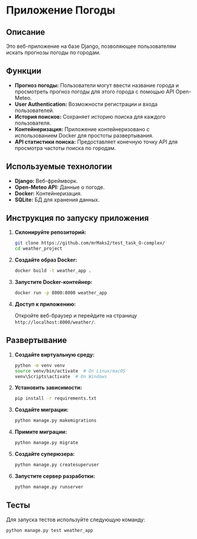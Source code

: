 # Приложение Погоды

## Описание

Это веб-приложение на базе Django, позволяющее пользователям искать прогнозы погоды по городам.

## Функции

*   **Прогноз погоды:** Пользователи могут ввести название города и просмотреть прогноз погоды для этого города с помощью API Open-Meteo.
*   **User Authentication:**  Возможности регистрации и входа пользователей.
*   **История поисков:** Сохраняет историю поиска для каждого пользователя.
*   **Контейнеризация:** Приложение контейнеризовано с использованием Docker для простоты развертывания.
*   **API статистики поиска:** Предоставляет конечную точку API для просмотра частоты поиска по городам.

## Используемые технологии

*   **Django:** Веб-фреймворк.
*   **Open-Meteo API:** Данные о погоде.
*   **Docker:** Контейнеризация.
*   **SQLite:** БД для хранения данных.

## Инструкция по запуску приложения

1.  **Склонируйте репозиторий:**

    ```bash
    git clone https://github.com/mrMaks2/test_task_O-complex/
    cd weather_project
    ```

2.  **Создайте образ Docker:**

    ```bash
    docker build -t weather_app .
    ```

3.  **Запустите Docker-контейнер:**

    ```bash
    docker run -p 8000:8000 weather_app
    ```

4.  **Доступ к приложению:**

    Откройте веб-браузер и перейдите на страницу `http://localhost:8000/weather/`.

## Развертывание

1.  **Создайте виртуальную среду:**

    ```bash
    python -m venv venv
    source venv/bin/activate  # On Linux/macOS
    venv\Scripts\activate  # On Windows
    ```

2.  **Установить зависимости:**

    ```bash
    pip install -r requirements.txt
    ```

3.  **Создайте миграции:**

    ```bash
    python manage.py makemigrations
    ```


4.  **Примите миграции:**

    ```bash
    python manage.py migrate
    ```

5.  **Создайте суперюзера:**

    ```bash
    python manage.py createsuperuser
    ```

6.  **Запустите сервер разработки:**

    ```bash
    python manage.py runserver
    ```

## Тесты

Для запуска тестов используйте следующую команду:

    python manage.py test weather_app
